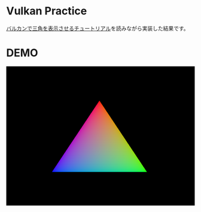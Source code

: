 # Vulkan Practice

[バルカンで三角を表示させるチュートリアル](https://vulkan-tutorial.com/Introduction)を読みながら実装した結果です。

# DEMO
![result](https://github.com/machumun/vulkan-triangle/blob/master/triangle.png)
